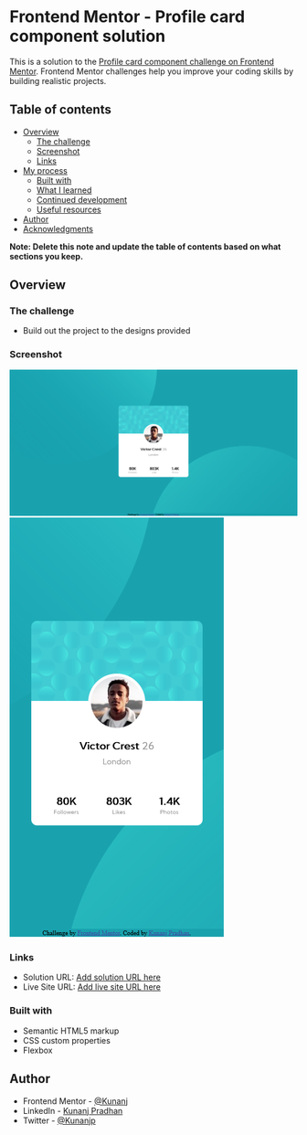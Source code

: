 # Frontend Mentor - Profile card component solution

This is a solution to the [Profile card component challenge on Frontend Mentor](https://www.frontendmentor.io/challenges/profile-card-component-cfArpWshJ). Frontend Mentor challenges help you improve your coding skills by building realistic projects. 

## Table of contents

- [Overview](#overview)
  - [The challenge](#the-challenge)
  - [Screenshot](#screenshot)
  - [Links](#links)
- [My process](#my-process)
  - [Built with](#built-with)
  - [What I learned](#what-i-learned)
  - [Continued development](#continued-development)
  - [Useful resources](#useful-resources)
- [Author](#author)
- [Acknowledgments](#acknowledgments)

**Note: Delete this note and update the table of contents based on what sections you keep.**

## Overview

### The challenge

- Build out the project to the designs provided

### Screenshot

![](./images/Desktop-Design.png)
![](./images/Mobile-Design.png)

### Links

- Solution URL: [Add solution URL here](https://www.frontendmentor.io/solutions/profile-card-component-rqMOSOI8d)
- Live Site URL: [Add live site URL here](https://profile-card-component-solution-by-kunanj.netlify.app/)

### Built with

- Semantic HTML5 markup
- CSS custom properties
- Flexbox

## Author

- Frontend Mentor - [@Kunanj](https://www.frontendmentor.io/profile/Kunanj)
- LinkedIn - [Kunanj Pradhan](https://www.linkedin.com/in/kunanj-pradhan-28b2001b2/)
- Twitter - [@Kunanjp](https://twitter.com/Kunanjp)
